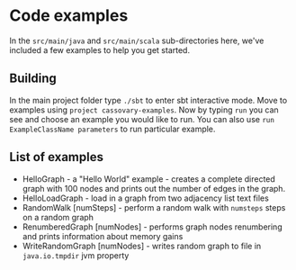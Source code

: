 # Code examples

In the `src/main/java` and `src/main/scala` sub-directories here, we've included a few examples to help you get started.

## Building
In the main project folder type `./sbt` to enter sbt interactive mode. Move to examples using
`project cassovary-examples`. Now by typing `run` you can see and choose an example you would like to run.
You can also use `run ExampleClassName parameters` to run particular example.

## List of examples
* HelloGraph - a "Hello World" example - creates a complete directed graph with 100 nodes and prints out the number of
edges in the graph.
* HelloLoadGraph - load in a graph from two adjacency list text files
* RandomWalk [numSteps] - perform a random walk with `numsteps` steps on a random graph
* RenumberedGraph [numNodes] - performs graph nodes renumbering and prints information about memory gains
* WriteRandomGraph [numNodes] - writes random graph to file in `java.io.tmpdir` jvm property
